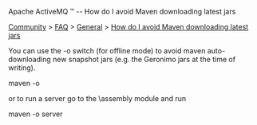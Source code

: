Apache ActiveMQ ™ -- How do I avoid Maven downloading latest jars 

[Community](community.md) > [FAQ](CommunityCommunity/Community/faq.md) > [General](Community/FAQ/general.md) > [How do I avoid Maven downloading latest jars](Community/FAQ/GeneralCommunity/FAQ/General/Community/FAQ/General/how-do-i-avoid-maven-downloading-latest-jars.md)


You can use the -o switch (for offline mode) to avoid maven auto-downloading new snapshot jars (e.g. the Geronimo jars at the time of writing).

maven -o

or to run a server go to the \\assembly module and run

maven -o server

